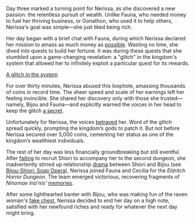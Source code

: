 <!-- title: Nerissa Juliet Ravencroft -->
<!-- status: Alive -->

Day three marked a turning point for Nerissa, as she discovered a new passion: the relentless pursuit of wealth. Unlike Fauna, who needed money to fuel her thriving business, or Gonathon, who used it to help others, Nerissa's goal was simple—she just liked being rich.

Her day began with a brief chat with Fauna, during which Nerissa declared her mission to amass as much money as [possible](https://www.youtube.com/live/LH_8d-8gZow?feature=shared&t=313). Wasting no time, she dived into quests to build her fortune. It was during these quests that she stumbled upon a game-changing revelation: a "glitch" in the kingdom's system that allowed her to infinitely exploit a particular quest for its rewards.

[A glitch in the system](#embed:https://www.youtube.com/live/LH_8d-8gZow?t=5125)

For over thirty minutes, Nerissa abused this loophole, amassing thousands of coins in record time. The sheer speed and scale of her earnings left her feeling invincible. She shared her discovery only with those she trusted—namely, Bijou and Fauna—and explicitly warned the voices in her head to keep the glitch [a secret](https://www.youtube.com/live/LH_8d-8gZow?feature=shared&t=5386).

Unfortunately for Nerissa, the voices [betrayed](https://www.youtube.com/live/LH_8d-8gZow?feature=shared&t=7603) her. Word of the glitch spread quickly, prompting the kingdom’s gods to patch it. But not before Nerissa secured over 5,000 coins, cementing her status as one of the kingdom’s wealthiest individuals.

The rest of her day was less financially groundbreaking but still eventful. After [failing](https://www.youtube.com/live/LH_8d-8gZow?feature=shared&t=7986) to recruit Shiori to accompany her to the second dungeon, she inadvertently stirred up relationship [drama](https://www.youtube.com/live/LH_8d-8gZow?feature=shared&t=9661) between Shiori and Bijou (see [Bijou-Shiori: Soap Opera](#edge:shiori-bijou)), Nerissa joined Fauna and Cecilia for the _Eldritch Horror Dungeon_. The team emerged victorious, recovering fragments of _Ninomae Ina'nis’_ [memories](https://www.youtube.com/live/LH_8d-8gZow?feature=shared&t=11348).

After some lighthearted banter with Bijou, who was making fun of the raven woman's [fake chest](https://www.youtube.com/live/LH_8d-8gZow?feature=shared&t=12326), Nerissa decided to end her day on a high note, satisfied with her newfound riches and ready for whatever the next day might bring.
